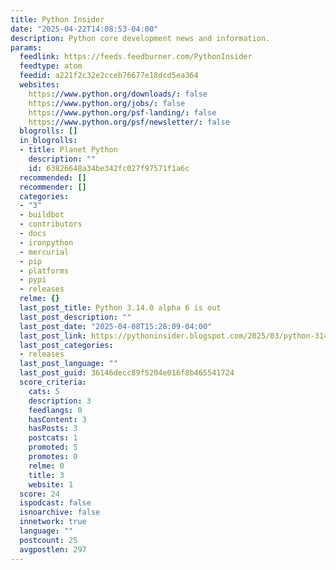 ```yaml
---
title: Python Insider
date: "2025-04-22T14:08:53-04:00"
description: Python core development news and information.
params:
  feedlink: https://feeds.feedburner.com/PythonInsider
  feedtype: atom
  feedid: a221f2c32e2cceb76677e18dcd5ea364
  websites:
    https://www.python.org/downloads/: false
    https://www.python.org/jobs/: false
    https://www.python.org/psf-landing/: false
    https://www.python.org/psf/newsletter/: false
  blogrolls: []
  in_blogrolls:
  - title: Planet Python
    description: ""
    id: 63826648a34be342fc027f97571f1a6c
  recommended: []
  recommender: []
  categories:
  - "3"
  - buildbot
  - contributors
  - docs
  - ironpython
  - mercurial
  - pip
  - platforms
  - pypi
  - releases
  relme: {}
  last_post_title: Python 3.14.0 alpha 6 is out
  last_post_description: ""
  last_post_date: "2025-04-08T15:28:09-04:00"
  last_post_link: https://pythoninsider.blogspot.com/2025/03/python-3140-alpha-6-is-out.html
  last_post_categories:
  - releases
  last_post_language: ""
  last_post_guid: 36146decc89f5204e016f8b465541724
  score_criteria:
    cats: 5
    description: 3
    feedlangs: 0
    hasContent: 3
    hasPosts: 3
    postcats: 1
    promoted: 5
    promotes: 0
    relme: 0
    title: 3
    website: 1
  score: 24
  ispodcast: false
  isnoarchive: false
  innetwork: true
  language: ""
  postcount: 25
  avgpostlen: 297
---
```

